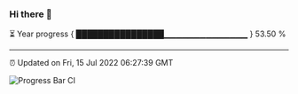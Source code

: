 ### Hi there 👋

⏳ Year progress { ████████████████▁▁▁▁▁▁▁▁▁▁▁▁▁▁ } 53.50 %

---

⏰ Updated on Fri, 15 Jul 2022 06:27:39 GMT

![Progress Bar CI](https://github.com/ZhaoGui/ZhaoGui/workflows/Progress%20Bar%20CI/badge.svg)
